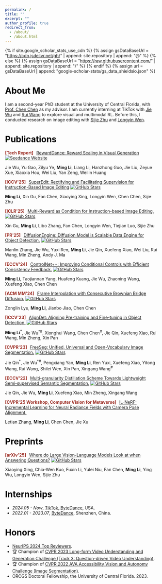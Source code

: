 ```yaml
---
permalink: /
title: ""
excerpt: ""
author_profile: true
redirect_from:
  - /about/
  - /about.html
---
```


{% if site.google_scholar_stats_use_cdn %}
{% assign gsDataBaseUrl = "https://cdn.jsdelivr.net/gh/" | append: site.repository | append: "@" %}
{% else %}
{% assign gsDataBaseUrl = "https://raw.githubusercontent.com/" | append: site.repository | append: "/" %}
{% endif %}
{% assign url = gsDataBaseUrl | append: "google-scholar-stats/gs_data_shieldsio.json" %}

# <font id="about-me" > <font color="#000000"> About Me </font>
I am a second-year PhD student at the University of Central Florida, with [Prof. Chen Chen](https://www.crcv.ucf.edu/chenchen/index.html) as my advisor. I am currently interning at TikTok with [Jie Wu](https://wujie1010.github.io/) and [Rui Wang](https://scholar.google.com/citations?user=nGki_EEAAAAJ&hl=zh-CN) to explore visual and multimodal RL. Before this, I conducted research on image editing with [Sijie Zhu](https://jeff-zilence.github.io/) and [Longyin Wen](https://scholar.google.com/citations?user=PO9WFl0AAAAJ&hl=zh-CN).


# <font id="publications" ><font color="#000000"> Publications  </font>

<!-- RewardDance -->
<div class="paper-box-text">
  <p>
    <strong><font color="#9C2C23"> [Tech Report] &nbsp; </font></strong><a href="https://arxiv.org/abs/2509.08826">RewardDance: Reward Scaling in Visual Generation</a>
    <a href="https://seed.bytedance.com/en/seedance"><img src="https://registry.npmmirror.com/@lobehub/icons-static-png/latest/files/dark/bytedance-color.png" alt="Seedance Website" /></a>
  </p>
  <p>
    Jie Wu, Yu Gao, Zilyu Ye, <strong>Ming Li</strong>, Liang Li, Hanzhong Guo, Jie Liu, Zeyue Xue, Xiaoxia Hou, Wei Liu, Yan Zeng, Weilin Huang
  </p>
</div>

<!-- SuperEdit -->
<div class="paper-box-text">
  <p>
    <strong><font color="#9C2C23"> [ICCV'25] &nbsp; </font></strong><a href="https://arxiv.org/abs/2505.02370">SuperEdit: Rectifying and Facilitating Supervision for Instruction-Based Image Editing</a>
    <a href="https://github.com/bytedance/SuperEdit"><img src="https://img.shields.io/github/stars/bytedance/SuperEdit?style=social" alt="GitHub Stars" /></a>
  </p>
  <p>
    <strong>Ming Li</strong>, Xin Gu, Fan Chen, Xiaoying Xing, Longyin Wen, Chen Chen, Sijie Zhu
  </p>
</div>

<!-- Multi-Reward -->
<div class="paper-box-text">
  <p>
    <strong><font color="#9C2C23"> [ICLR'25] &nbsp; </font></strong><a href="https://arxiv.org/abs/2411.04713">Multi-Reward as Condition for Instruction-based Image Editing.</a>
    <a href="https://github.com/bytedance/Multi-Reward-Editing"><img src="https://img.shields.io/github/stars/bytedance/Multi-Reward-Editing?style=social" alt="GitHub Stars" /></a>
  </p>
  <p>Xin Gu, <strong>Ming Li</strong>, Libo Zhang, Fan Chen, Longyin Wen, Tiejian Luo, Sijie Zhu</p>
</div>

<!-- DiffusionEngine -->
<div class="paper-box-text">
  <p>
    <strong><font color="#9C2C23"> [PR'25] &nbsp; </font></strong>
    <a href="https://arxiv.org/abs/2309.03893">DiffusionEngine: Diffusion Model is Scalable Data Engine for Object Detection.</a>
    <a href="https://github.com/bytedance/DiffusionEngine"><img src="https://img.shields.io/github/stars/bytedance/DiffusionEngine?style=social" alt="GitHub Stars" /></a>
  </p>
  <p>
    Manlin Zhang, Jie Wu, Yuxi Ren, <strong>Ming Li</strong>, Jie Qin, Xuefeng Xiao, Wei Liu, Rui Wang, Min Zheng, Andy J. Ma
  </p>
</div>

<!-- ControlNet++ -->
<div class="paper-box-text">
  <p>
    <strong><font color="#9C2C23"> [ECCV'24] &nbsp; </font></strong><a href="https://arxiv.org/abs/2404.07987">ControlNet++: Improving Conditional Controls with Efficient Consistency Feedback.</a>
    <a href="https://github.com/liming-ai/ControlNet_Plus_Plus"><img src="https://img.shields.io/github/stars/liming-ai/ControlNet_Plus_Plus?style=social" alt="GitHub Stars" /></a>
  </p>
  <p><strong>Ming Li</strong>, Taojiannan Yang, Huafeng Kuang, Jie Wu, Zhaoning Wang, Xuefeng Xiao, Chen Chen</p>
</div>

<!-- Consecutive Brownian Bridge -->
<div class="paper-box-text">
  <p>
    <strong><font color="#9C2C23"> [ACM MM'24] &nbsp; </font></strong><a href="https://arxiv.org/abs/2405.05953">Frame Interpolation with Consecutive Brownian Bridge Diffusion.</a>
    <a href="https://github.com/ZonglinL/ConsecutiveBrownianBridge"><img src="https://img.shields.io/github/stars/ZonglinL/ConsecutiveBrownianBridge?style=social" alt="GitHub Stars" /></a>
  </p>
  <p>Zonglin Lyu, <strong>Ming Li</strong>, Jianbo Jiao, Chen Chen</p>
</div>


<!-- AlignDet -->
<div class="paper-box-text">
  <p>
    <strong><font color="#9C2C23"> [ICCV'23] &nbsp; </font></strong><a href="https://arxiv.org/abs/2307.11077">AlignDet: Aligning Pre-training and Fine-tuning in Object Detection.</a>
    <a href="https://github.com/liming-ai/AlignDet"><img src="https://img.shields.io/github/stars/liming-ai/AlignDet?style=social" alt="GitHub Stars" /></a>
  </p>
  <p><strong>Ming Li<sup>*</sup></strong>, Jie Wu<sup>*#</sup>, Xionghui Wang, Chen Chen<sup>#</sup>, Jie Qin, Xuefeng Xiao, Rui Wang, Min Zheng, Xin Pan</p>
</div>


<!-- FreeSeg -->
<div class="paper-box-text">
  <p>
    <strong><font color="#9C2C23"> [CVPR'23] &nbsp; </font></strong><a href="https://arxiv.org/abs/2303.17225">FreeSeg: Unified, Universal and Open-Vocabulary Image Segmentation.</a>
    <a href="https://github.com/bytedance/FreeSeg"><img src="https://img.shields.io/github/stars/bytedance/FreeSeg?style=social" alt="GitHub Stars" /></a>
  </p>
  <p>Jie Qin<sup>*</sup>, Jie Wu<sup>*#</sup>, Pengxiang Yan, <strong>Ming Li</strong>, Ren Yuxi, Xuefeng Xiao, Yitong Wang, Rui Wang, Shilei Wen, Xin Pan, Xingang Wang<sup>#</sup></p>
</div>


<!-- MGD -->
<div class="paper-box-text">
  <p>
    <strong><font color="#9C2C23"> [ECCV'22] &nbsp; </font></strong><a href="https://arxiv.org/abs/2303.17225">Multi-granularity Distillation Scheme Towards Lightweight Semi-supervised Semantic Segmentation.</a>
    <a href="https://github.com/JayQine/MGD-SSSS"><img src="https://img.shields.io/github/stars/JayQine/MGD-SSSS?style=social" alt="GitHub Stars" /></a>
  </p>
  <p>
    Jie Qin, Jie Wu, <strong>Ming Li</strong>, Xuefeng Xiao, Min Zheng, Xingang Wang
  </p>
</div>

<!-- IL-NeRF -->
<div class="paper-box-text">
  <p>
    <strong><font color="#9C2C23"> [CVPR'25 Workshop, Computer Vision for Metaverse] &nbsp; </font></strong>
    <a href="https://arxiv.org/abs/2309.03893">IL-NeRF: Incremental Learning for Neural Radiance Fields with Camera Pose Alignment.</a>
  </p>
  <p>
    Letian Zhang, <strong>Ming Li</strong>, Chen Chen, Jie Xu
  </p>
</div>


# <font id="preprints" ><font color="#000000"> Preprints  </font>

<!-- LVLM Interpretation -->
<div class="paper-box-text">
  <p>
    <strong><font color="#9C2C23"> [arXiv'25] &nbsp; </font></strong><a href="https://arxiv.org/abs/2411.04713">Where do Large Vision-Language Models Look at when Answering Questions?</a>
    <a href="https://github.com/bytedance/LVLM_Interpretation"><img src="https://img.shields.io/github/stars/bytedance/LVLM_Interpretation?style=social" alt="GitHub Stars" /></a>
  </p>
  <p>
    Xiaoying Xing, Chia-Wen Kuo, Fuxin Li, Yulei Niu, Fan Chen, <strong>Ming Li</strong>, Ying Wu, Longyin Wen, Sijie Zhu
  </p>
</div>



# <font id="internships" ><font color="#000000"> Internships  </font>
- *2024.05 - Now*, [TikTok, ByteDance](https://www.tiktok.com/), USA.
- *2022.01 - 2023.07*, [ByteDance](https://www.bytedance.com/en/), Shenzhen, China.

# <font id="honors" ><font color="#000000"> Honors </font>
- [NeurIPS 2024 Top Reviewers](https://neurips.cc/Conferences/2024/ProgramCommittee#top-reviewers).
- 🏆 Champion of [CVPR 2023 Long-form Video Understanding and Generation Challenge (Track 3: Question-driven Video Understanding)](https://sites.google.com/view/loveucvpr23/track3).
- 🏆 Champion of [CVPR 2022 AVA Accessibility Vision and Autonomy Challenge (Image Segmentation)](https://eval.ai/web/challenges/challenge-page/1690/leaderboard/4046).
- ORCGS Doctoral Fellowship, the University of Central Florida. 2023.

<!-- <h1 id="-educations--"><id="educations"> Educations  </font></h1>
<ul>
  <li><em>2023.09 - Now</em>, Ph.D., Computer Science, University of Central Florida.</li>
  <li><em>2020.09 - 2023.06</em>, Master, Computer Science, Xiamen University.</li>
  <li><em>2016.09 - 2020.06</em>, Bachelar, Software Engineering, Hainan University.</li>
</ul> -->

<!-- # 💬 Invited Talks
- *2021.06*, Lorem ipsum dolor sit amet, consectetur adipiscing elit. Vivamus ornare aliquet ipsum, ac tempus justo dapibus sit amet. 
- *2021.03*, Lorem ipsum dolor sit amet, consectetur adipiscing elit. Vivamus ornare aliquet ipsum, ac tempus justo dapibus sit amet.  \| [\[video\]](https://github.com/) -->
